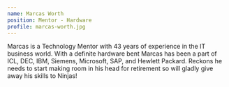```yaml
---
name: Marcas Worth
position: Mentor - Hardware
profile: marcas-worth.jpg
---
```


Marcas is a Technology Mentor with 43 years of experience in the IT business world. With a definite hardware bent Marcas has been a part of ICL, DEC, IBM, Siemens, Microsoft, SAP, and Hewlett Packard. Reckons he needs to start making room in his head for retirement so will gladly give away his skills to Ninjas!